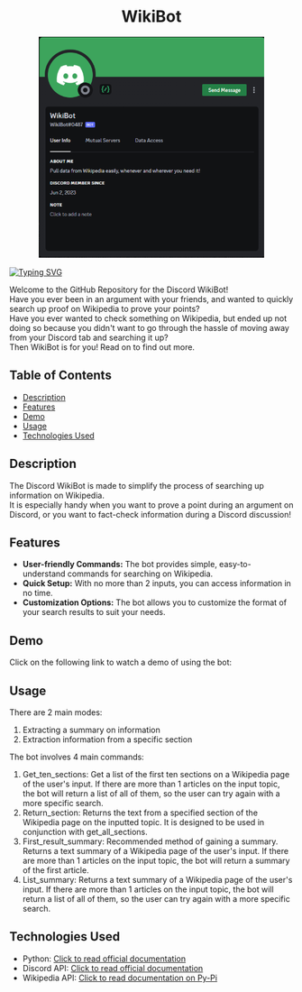 <div align="center">
  <h1 style="text-align: center;">WikiBot</h1>
</div>

<p align="center">
  <img src="https://github.com/Yoda-Flash/wikibot/blob/main/discord-profile-image.png?raw=true" width="400" />
</p>

<a href="https://git.io/typing-svg"><img src="https://readme-typing-svg.demolab.com?font=Fira+Code&pause=1000&color=1DAE16&vCenter=true&multiline=true&random=false&width=435&height=100&lines=Easily+Extract+Bite-Sized+Wikipedia;Information+On+Discord!" alt="Typing SVG" /></a>

Welcome to the GitHub Repository for the Discord WikiBot! <br>
Have you ever been in an argument with your friends, and wanted to quickly search up proof on Wikipedia to prove your points? <br>
Have you ever wanted to check something on Wikipedia, but ended up not doing so because you didn't want to go through the hassle of moving away from your Discord tab and searching it up? <br>
Then WikiBot is for you! Read on to find out more. <br>

## Table of Contents

- [Description](#Description)
- [Features](#Features)
- [Demo](#Demo)
- [Usage](#Usage)
- [Technologies Used](#TechnologiesUsed)

## Description

The Discord WikiBot is made to simplify the process of searching up information on Wikipedia. <br>
It is especially handy when you want to prove a point during an argument on Discord, or you want to fact-check information during a Discord discussion! <br>

## Features

- **User-friendly Commands:** The bot provides simple, easy-to-understand commands for searching on Wikipedia.
- **Quick Setup:** With no more than 2 inputs, you can access information in no time.
- **Customization Options:** The bot allows you to customize the format of your search results to suit your needs.

## Demo
Click on the following link to watch a demo of using the bot:


## Usage
There are 2 main modes:
1. Extracting a summary on information 
2. Extraction information from a specific section

The bot involves 4 main commands:
1. Get_ten_sections: Get a list of the first ten sections on a Wikipedia page of the user's input. If there are more than 1 articles on the input topic, the bot will return a list of all of them, so the user can try again with a more specific search.
2. Return_section: Returns the text from a specified section of the Wikipedia page on the inputted topic. It is designed to be used in conjunction with get_all_sections.
3. First_result_summary: Recommended method of gaining a summary. Returns a text summary of a Wikipedia page of the user's input. If there are more than 1 articles on the input topic, the bot will return a summary of the first article.
4. List_summary: Returns a text summary of a Wikipedia page of the user's input. If there are more than 1 articles on the input topic, the bot will return a list of all of them, so the user can try again with a more specific search.

## Technologies Used
- Python: [Click to read official documentation](https://docs.python.org/3/)
- Discord API: [Click to read official documentation](https://discord.com/developers/docs/intro)
- Wikipedia API: [Click to read documentation on Py-Pi](https://pypi.org/project/Wikipedia-API/)
